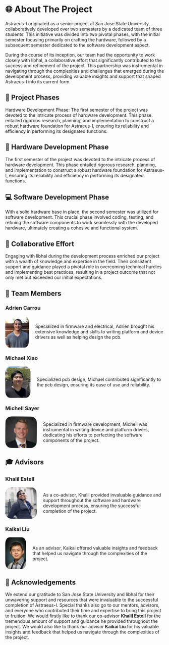 # 🌐 About The Project
Astraeus-I originated as a senior project at San Jose State University, collaboratively developed over two semesters by a dedicated team of three students. This initiative was divided into two pivotal phases, with the initial semester focusing primarily on crafting the hardware, followed by a subsequent semester dedicated to the software development aspect.

During the course of its inception, our team had the opportunity to work closely with libhal, a collaborative effort that significantly contributed to the success and refinement of the project. This partnership was instrumental in navigating through the complexities and challenges that emerged during the development process, providing valuable insights and support that shaped Astraeus-I into its current form.

## 🔄 Project Phases
Hardware Development Phase: The first semester of the project was devoted to the intricate process of hardware development. This phase entailed rigorous research, planning, and implementation to construct a robust hardware foundation for Astraeus-I, ensuring its reliability and efficiency in performing its designated functions.

## 🔩 Hardware Development Phase
The first semester of the project was devoted to the intricate process of hardware development. This phase entailed rigorous research, planning, and implementation to construct a robust hardware foundation for Astraeus-I, ensuring its reliability and efficiency in performing its designated functions.

## 💻 Software Development Phase
With a solid hardware base in place, the second semester was utilized for software development. This crucial phase involved coding, testing, and refining the software components to work seamlessly with the developed hardware, ultimately creating a cohesive and functional system.

## 🤝 Collaborative Effort
Engaging with libhal during the development process enriched our project with a wealth of knowledge and expertise in the field. Their consistent support and guidance played a pivotal role in overcoming technical hurdles and implementing best practices, resulting in a project outcome that not only met but exceeded our initial expectations.

## 👥 Team Members
### Adrien Carrou
<div style="display: flex; align-items: center;">
    <img src="../../assets/adrien.jpg" style="width: 100px; height: 100px; border-radius: 20%; margin-right: 20px;">
    <p>Specialized in firmware and electrical, Adrien brought his extensive knowledge and skills to writing platform and device drivers as well as helping design the pcb.</p>
</div>

### Michael Xiao
<div style="display: flex; align-items: center;">
    <img src="../../assets/michael.png" style="width: 80px; height: 100px; border-radius: 20%; margin-right: 20px;">
    <p>Specialized pcb design, Michael contributed significantly to the pcb design, ensuring its ease of use and reliability.</p>
</div>

### Michell Sayer
<div style="display: flex; align-items: center;">
    <img src="../../assets/mitchell.jpeg" style="width: 100px; height: 100px; border-radius: 20%; margin-right: 20px;">
    <p>Specialized in firmware development, Michell was instrumental in writing device and platform drivers, dedicating his efforts to perfecting the software components of the project.</p>
</div>

## 🎓 Advisors

### Khalil Estell
<div style="display: flex; align-items: center;">
    <img src="../../assets/khalil.jpeg" style="width: 100px; height: 100px; border-radius: 20%; margin-right: 20px;">
    <p>As a co-advisor, Khalil provided invaluable guidance and support throughout the software and hardware development process, ensuring the successful completion of the project.</p>
</div>

### Kaikai Liu
<div style="display: flex; align-items: center;">
    <img src="../../assets/kaikai.jpg" style="width: 90px; height: 100px; border-radius: 20%; margin-right: 20px;">
    <p>As an advisor, Kaikai offered valuable insights and feedback that helped us navigate through the complexities of the project.</p>
</div>

## 🙏 Acknowledgements
We extend our gratitude to San Jose State University and libhal for their unwavering support and resources that were invaluable to the successful completion of Astraeus-I. Special thanks also go to our mentors, advisors, and everyone who contributed their time and expertise to bring this project to fruition. We would firstly like to thank our co-advisor **Khalil Estell** for the tremendous amount of support and guidance he provided throughout the project. We would also like to thank our advisor **Kaikai Liu** for his valuable insights and feedback that helped us navigate through the complexities of the project.